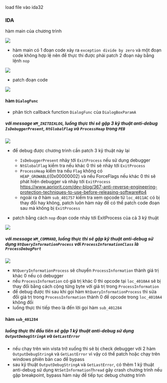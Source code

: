 load file vào ida32
### IDA
hàm main của chương trình 

![](ida1.png)

- hàm main có 1 đoạn code xảy ra `exception divide by zero` và một đoạn code không hợp lệ nên để thực thi được phải patch 2 đoạn này bằng lệnh `nop`

![](raw1.png)

- patch đoạn code 

![](patch1.png)



#### hàm `DialogFunc` 
- phân tích callback function `DialogFunc` của `DialogBoxParamA` 

##### với message `WM_INITDIALOG`, luồng thực thi sẽ gặp 3 kỹ thuật anti-debug `IsDebuggerPresent`, `NtGlobalFlag` và `ProcessHeap` trong `PEB`

![](raw2.png)

- để debug được chương trình cần patch 3 kỹ thuật này lại 
    + `IsDebuggerPresent` nhảy tới `ExitProcess` nếu sử dụng debugger  
    + `NtGlobalFlag` kiểm tra nếu khác 0 thì sẽ nhảy tới `ExitProcess`
    + `ProcessHeap` kiểm tra nếu `Flag` không có `HEAP_GROWABLE`(0x00000002) và nếu ForceFlags nếu khác 0 thì sẽ phát hiện debugger và nhảy tới `ExitProcess`  
        []()https://www.apriorit.com/dev-blog/367-anti-reverse-engineering-protection-techniques-to-use-before-releasing-software#p4
    + ngoài ra ở hàm `sub_401757` kiểm tra xem opcode từ `loc_4011AC` có bị thay đổi hay không, patch luôn hàm này để có thể patch code đoạn sau mà không bị `ExitProcess`

- patch bằng cách `nop` đoạn code nhảy tới ExitProcess của cả 3 kỹ thuật 

![](patch2.png)

##### với message `WM_COMMAND`, luồng thực thi sẽ gặp kỹ thuật anti-debug sử dụng `NtQueryInformationProcess` với `ProcessInformationClass` là `ProcessDebugPort`

![](raw3.png)

- `NtQueryInformationProcess`  sẽ chuyển `ProcessInformation` thành giá trị khác 0 nếu có debugger 
- nếu `ProcessInformation` có giá trị khác 0 thì opcode tại `loc_4010A4` sẽ bị thay đổi bằng cách cộng từng byte với giá trị trong `ProcessInformation`
- để debug được thì sau khi gọi hàm `NtQueryInformationProcess` thì sửa đổi giá trị trong `ProcessInformation` thành 0 để opcode trong `loc_4010A4` không đổi
- luồng thực thi tiếp theo là đến lời gọi hàm `sub_401284`

#### hàm `sub_401284`
##### luồng thực thi đầu tiên sẽ gặp 1 kỹ thuật anti-debug sử dụng `OutputDebugStringA` và `GetLastError`
- nếu chạy trên win vista trở xuống thì sẽ bị check debugger với 2 hàm `OutputDebugStringA` và `GetLastError` vì vậy có thể patch hoặc chạy trên windows phiên bản cao để bypass
- sau kỹ thuật `OutputDebugStringA` và `GetLastError`, có thêm 1 kỹ thuật anti-debug sử dụng `NtSetInformationThread` gây crash chương trình nếu gặp breakpoint, bypass hàm này để tiếp tục debug chương trình 









